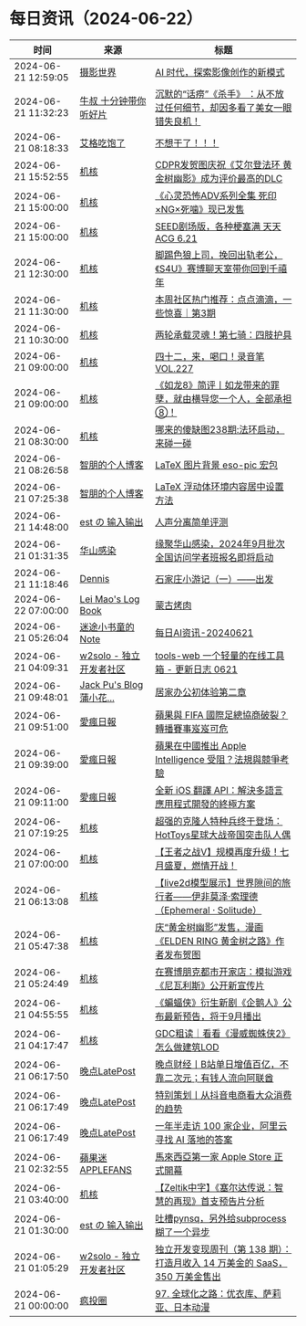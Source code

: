 ﻿# 每日资讯（2024-06-22）

|时间|来源|标题|
|---|---|---|
|2024-06-21 12:59:05|[摄影世界](https://feedx.net/rss/photoworld.xml)|[AI 时代，探索影像创作的新模式](https://www.photoworld.com.cn/post/177071)|
|2024-06-21 11:32:23|[牛叔 十分钟带你听好片](https://getpodcast.xyz/data/ximalaya/11534451.xml)|[沉默的“话痨”《杀手》 ：从不放过任何细节，却因多看了美女一眼错失良机！](https://www.ximalaya.com/sound/736371406)|
|2024-06-21 08:18:33|[艾格吃饱了](https://feedpress.me/wx-aigechibaole)|[不想干了！！！](http://mp.weixin.qq.com/s?__biz=MjM5NTYxODQyMA%3D%3D&mid=2653455070&idx=1&sn=0e1cee243661eff5199e2ab724e66099)|
|2024-06-21 15:52:55|[机核](https://www.gcores.com/rss)|[CDPR发贺图庆祝《艾尔登法环 黄金树幽影》成为评价最高的DLC](https://www.gcores.com/articles/183942)|
|2024-06-21 15:00:00|[机核](https://www.gcores.com/rss)|[《心灵恐怖ADV系列全集 死印×NG×死噛》现已发售](https://www.gcores.com/articles/183916)|
|2024-06-21 15:00:00|[机核](https://www.gcores.com/rss)|[SEED剧场版，各种梗塞满 天天ACG 6.21](https://www.gcores.com/radios/183519)|
|2024-06-21 12:30:00|[机核](https://www.gcores.com/rss)|[脚踢色狼上司，挽回出轨老公，《S4U》赛博聊天室带你回到千禧年](https://www.gcores.com/articles/183934)|
|2024-06-21 11:30:00|[机核](https://www.gcores.com/rss)|[本周社区热门推荐：点点滴滴，一些惊喜｜第3期](https://www.gcores.com/articles/183930)|
|2024-06-21 10:30:00|[机核](https://www.gcores.com/rss)|[两轮承载灵魂！第七骑：四肢护具](https://www.gcores.com/videos/183565)|
|2024-06-21 09:00:00|[机核](https://www.gcores.com/rss)|[四十二，来，喝口！录音笔 VOL.227](https://www.gcores.com/radios/183924)|
|2024-06-21 09:00:00|[机核](https://www.gcores.com/rss)|[《如龙8》简评丨如龙带来的罪孽，就由横导您一个人，全部承担⑧！](https://www.gcores.com/videos/183615)|
|2024-06-21 08:30:00|[机核](https://www.gcores.com/rss)|[哪来的傻缺图238期:法环启动，来碰一碰](https://www.gcores.com/articles/180705)|
|2024-06-21 08:26:58|[智朋的个人博客](https://coffeelize.top/atom.xml)|[LaTeX 图片背景 eso-pic 宏包](https://coffeelize.top/posts/24062116.html)|
|2024-06-21 07:25:38|[智朋的个人博客](https://coffeelize.top/atom.xml)|[LaTeX 浮动体环境内容居中设置方法](https://coffeelize.top/posts/24062115.html)|
|2024-06-21 14:48:00|[est の 输入输出](https://blog.est.im/rss)|[人声分离简单评测](https://blog.est.im/2024/stdout-10)|
|2024-06-21 01:31:35|[华山感染](https://feedpress.me/wx-hsinfect)|[缘聚华山感染，2024年9月批次全国访问学者班报名即将启动](http://mp.weixin.qq.com/s?__biz=Mzk0ODIzMjMxNQ%3D%3D&mid=2247503371&idx=1&sn=47603172b956d4af9cbdece552864647)|
|2024-06-21 11:18:46|[Dennis](https://www.domon.cn/rss/)|[石家庄小游记（一）——出发](https://www.domon.cn/shi-jia-zhuang-xiao-you-ji-yi-chu-fa/)|
|2024-06-22 07:00:00|[Lei Mao's Log Book](https://leimao.github.io/atom.xml)|[蒙古烤肉](https://leimao.github.io/essay/%E8%92%99%E5%8F%A4%E7%83%A4%E8%82%89-Mongolian-Grill/)|
|2024-06-21 05:26:04|[迷途小书童的Note](https://xugaoxiang.com/feed)|[每日AI资讯-20240621](https://xugaoxiang.com/2024/06/21/ai-daily-20240621/)|
|2024-06-21 04:09:31|[w2solo - 独立开发者社区](https://w2solo.com/topics/feed)|[ tools-web 一个轻量的在线工具箱 - 更新日志 0621](https://w2solo.com/topics/4707)|
|2024-06-21 09:48:01|[Jack Pu's Blog 蒲小花...](https://www.jackpu.com/rss/)|[居家办公初体验第二章](https://www.jackpu.com/ju-jia-ban-gong-chu-ti-yan-di-er-zhang/)|
|2024-06-21 09:51:00|[愛瘋日報](http://www.iphonetaiwan.org/feeds/posts/default)|[蘋果與 FIFA 國際足總協商破裂？轉播賽事岌岌可危](https://www.iphonetaiwan.org/2024/06/apple-fifa-club-world-cup.html)|
|2024-06-21 09:39:00|[愛瘋日報](http://www.iphonetaiwan.org/feeds/posts/default)|[蘋果在中國推出 Apple Intelligence 受阻？法規與競爭考驗](https://www.iphonetaiwan.org/2024/06/apple-intelligence-china-market.html)|
|2024-06-21 09:11:00|[愛瘋日報](http://www.iphonetaiwan.org/feeds/posts/default)|[全新 iOS 翻譯 API：解決多語言應用程式開發的終極方案](https://www.iphonetaiwan.org/2024/06/ios-17-4-translation-api-integration.html)|
|2024-06-21 07:19:25|[机核](https://www.gcores.com/rss)|[超强的克隆人特种兵终于登场：HotToys星球大战帝国突击队人偶](https://www.gcores.com/articles/183914)|
|2024-06-21 07:00:00|[机核](https://www.gcores.com/rss)|[【王者之战V】规模再度升级！七月盛夏，燃情开战！](https://www.gcores.com/articles/183853)|
|2024-06-21 06:13:08|[机核](https://www.gcores.com/rss)|[【live2d模型展示】世界隙间的旅行者——伊非莫泽·索理德（Ephemeral · Solitude）](https://www.gcores.com/videos/183894)|
|2024-06-21 05:47:38|[机核](https://www.gcores.com/rss)|[庆“黄金树幽影”发售，漫画《ELDEN RING 黄金树之路》作者发布贺图](https://www.gcores.com/articles/183897)|
|2024-06-21 05:24:49|[机核](https://www.gcores.com/rss)|[在赛博朋克都市开家店：模拟游戏《尼瓦利斯》公开新宣传片](https://www.gcores.com/articles/183895)|
|2024-06-21 04:55:55|[机核](https://www.gcores.com/rss)|[《蝙蝠侠》衍生新剧《企鹅人》公布最新预告，将于9月播出](https://www.gcores.com/articles/183892)|
|2024-06-21 04:17:47|[机核](https://www.gcores.com/rss)|[GDC粗读｜看看《漫威蜘蛛侠2》怎么做建筑LOD](https://www.gcores.com/articles/183848)|
|2024-06-21 06:17:50|[晚点LatePost](https://feedpress.me/wx-postlate)|[​晚点财经丨B站单日增值百亿，不靠二次元；有钱人流向阿联酋](http://mp.weixin.qq.com/s?__biz=MzU3Mjk1OTQ0Ng%3D%3D&mid=2247517448&idx=3&sn=55ca32d3247c63656d7ba11519b73e4f)|
|2024-06-21 06:17:49|[晚点LatePost](https://feedpress.me/wx-postlate)|[特别策划丨从抖音电商看大众消费的趋势](http://mp.weixin.qq.com/s?__biz=MzU3Mjk1OTQ0Ng%3D%3D&mid=2247517448&idx=2&sn=972b78245899b78e698b51b4b1c388b3)|
|2024-06-21 06:17:49|[晚点LatePost](https://feedpress.me/wx-postlate)|[一年半走访 100 家企业，阿里云寻找 AI 落地的答案](http://mp.weixin.qq.com/s?__biz=MzU3Mjk1OTQ0Ng%3D%3D&mid=2247517448&idx=1&sn=ebd27736f5853070f8b2add3cb8b6d64)|
|2024-06-21 02:32:55|[蘋果迷 APPLEFANS](https://applefans.today/feed/)|[馬來西亞第一家 Apple Store 正式開幕](https://applefans.today/2024-06-apple-kuala-lumpur-store/)|
|2024-06-21 03:40:00|[机核](https://www.gcores.com/rss)|[【Zeltik中字】《塞尔达传说：智慧的再现》首支预告片分析](https://www.gcores.com/videos/183880)|
|2024-06-21 01:30:00|[est の 输入输出](https://blog.est.im/rss)|[吐槽pynsq，另外给subprocess糊了一个异步](https://blog.est.im/2024/stdout-09)|
|2024-06-21 01:05:29|[w2solo - 独立开发者社区](https://w2solo.com/topics/feed)|[独立开发变现周刊（第 138 期）：打造月收入 14 万美金的 SaaS，350 万美金售出](https://w2solo.com/topics/4706)|
|2024-06-21 00:00:00|[疯投圈](https://crazy.capital/feed)|[97. 全球化之路：优衣库、萨莉亚、日本动漫](https://crazy.capital/97)|
